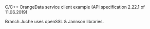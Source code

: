 C/C++ OrangeData service client example (API specification 2.22.1 of 11.06.2019)

Branch Juche uses openSSL & Jannson libraries.
